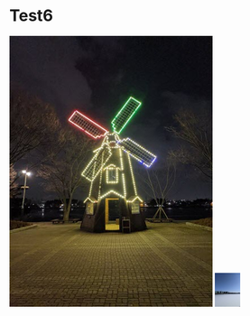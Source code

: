 # Test6
<img src = 'Test/picture01.jpg'></img>
<img src = 'Test/picture02.jpg' width=45 height= 60></img>
